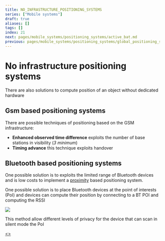```yaml
---
title: NO_INFRASTRUCTURE_POSITIONING_SYSTEMS
series: ["Mobile systems"]
draft: true
aliases: []
tags: []
index: 21
next: pages/mobile_systems/positioning_systems/active_bat.md
previous: pages/mobile_systems/positioning_systems/global_positioning_system.md
---
```


# No infrastructure positioning systems

There are also solutions to compute position of an object without dedicated hardware

## Gsm based positioning systems

There are possible techniques of positioning based on the GSM infrastructure:

- **Enhanced observed time difference**  exploits the number of base stations in visibility (*3 minimum*)
- **Timing advance** this technique exploits handover

## Bluetooth based positioning systems

One possible solution is to exploits the limited range of Bluetooth devices and is low costs to implement a [proximity](pages/mobile_systems/positioning_systems/base_techniques.md#proximity) based positioning system.

One possible solution is to place Bluetooth devices at the point of interests (PoI) and devices can compute their position by connecting to a BT POI and computing the RSSI

![](assets/mobile_systems/Pasted%20image%2020240609154600.png)

This method allow different levels of privacy for the device that can scan in silent mode the PoI

[<](pages/mobile_systems/positioning_systems/global_positioning_system.md)[>](pages/mobile_systems/positioning_systems/active_bat.md)

